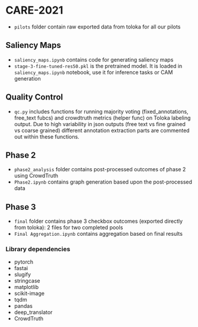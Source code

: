 # CARE-2021

- `pilots` folder contain raw exported data from toloka for all our pilots 

## Saliency Maps

- `saliency_maps.ipynb` contains code for generating  saliency maps
- `stage-3-fine-tuned-res50.pkl` is the pretrained model. It is loaded in `saliency_maps.ipynb` notebook, use it for inference tasks or CAM generation

## Quality Control

- `qc.py` includes functions for running majority voting (fixed_annotations, free_text fubcs) and crowdtruth metrics (helper func) on Toloka labeling output. Due to high variability in json outputs (free text vs fine grained vs coarse grained) different annotation extraction parts are commented out within these functions.

## Phase 2

- `phase2_analysis` folder contains post-processed outcomes of phase 2 using CrowdTruth
- `Phase2.ipynb` contains graph generation based upon the post-processed data

## Phase 3

-  `final` folder contains phase 3 checkbox outcomes (exported directly from toloka): 2 files for two completed pools
-  `Final Aggregation.ipynb` contains aggregation based on final results 


### Library dependencies
- pytorch
- fastai
- slugify
- stringcase
- matplotlib
- scikit-image
- tqdm
- pandas
- deep_translator
- CrowdTruth
